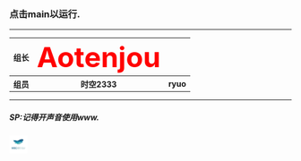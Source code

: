 ### 点击main以运行.

_____



<table>
  <tr>
    <th>组长</th>
    <th><b style="font-size:50px;color:red;">Aotenjou</b></th>
  </tr>
  <tr>
      <th>组员</th>
      <th>时空2333</th>
      <th>ryuo</th>
  </tr>
</table>

_____



##### SP:记得开声音使用www.

<img src="1.jpg" style="zoom: 5%;" />
